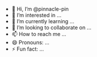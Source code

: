 - 👋 Hi, I’m @pinnacle-pin
- 👀 I’m interested in ...
- 🌱 I’m currently learning ...
- 💞️ I’m looking to collaborate on ...
- 📫 How to reach me ...
- 😄 Pronouns: ...
- ⚡ Fun fact: ...

<!---
pinnacle-pin/pinnacle-pin is a ✨ special ✨ repository because its `README.md` (this file) appears on your GitHub profile.
You can click the Preview link to take a look at your changes.
--->
